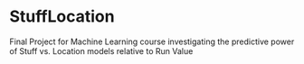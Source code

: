 # StuffLocation
Final Project for Machine Learning course investigating the predictive power of Stuff vs. Location models relative to Run Value
